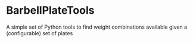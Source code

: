 # BarbellPlateTools
A simple set of Python tools to find weight combinations available given a (configurable) set of plates
